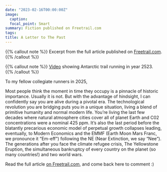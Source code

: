 ```yaml
---
date: "2023-02-16T00:00:00Z"
image:
  caption: 
  focal_point: Smart
summary: Fiction published on Freetrail.com
tags:
title: A Letter to The Past
---
```


{{% callout note %}}
Excerpt from the full article published on  [Freetrail.com](https://freetrail.com/a-letter-to-the-past/).
{{% /callout %}}

{{% callout note %}}
[Video](https://www.instagram.com/reel/CowcxkvgIGp/?utm_source=ig_web_copy_link) showing Antarctic trail running in year 2523.
{{% /callout %}}

To my fellow collegiate runners in 2025,

Most people think the moment in time they occupy is a pinnacle of historic importance. Usually it is not. But with the advantage of hindsight, I can confidently say you are alive during a pivotal era. The technological revolution you are bridging puts you in a unique situation, living a blend of primitive humanity and normal modern life. You’re living the last few decades where natural atmosphere cities cover all of planet Earth and C02 concentrations were a nominal 425 ppm. It’s also the last period before the blatantly precarious economic model of perpetual growth collapses leading, eventually, to Modern Economics and the EMMF (Earth Moon Mars Franc, we pronounce it “Em-eff”) following the NE (Near Extinction, we say “Nee”). The generations after you face the climate refugee crisis, The Yellowstone Eruption, the simultaneous bankruptcy of every country on the planet (so many countries!) and two world wars. 

Read the full article [on Freetrail.com](https://freetrail.com/a-letter-to-the-past/), and come back here to comment :)

<script defer src="https://cdn.commento.io/js/commento.js"></script>
<div id="commento"></div>